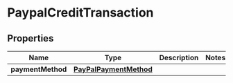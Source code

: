 
# PaypalCreditTransaction

## Properties
Name | Type | Description | Notes
------------ | ------------- | ------------- | -------------
**paymentMethod** | [**PayPalPaymentMethod**](PayPalPaymentMethod.md) |  | 



